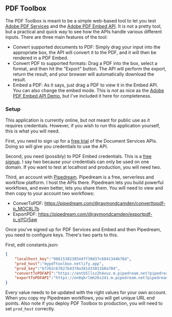 ## PDF Toolbox

The PDF Toolbox is meant to be a simple web-based tool to let you test [Adobe PDF Services](https://www.adobe.io/apis/documentcloud/dcsdk/pdf-services.html) and the [Adobe PDF Embed API](https://www.adobe.io/apis/documentcloud/dcsdk/pdf-embed.html). It is not a pretty tool, but a practical and quick way to see how the APIs handle various different inputs. There are three main features of the tool:

* Convert supported documents to PDF: Simply drag your input into the appropriate box, the API will convert it to the PDF, and it will then be rendered in a PDF Embed.
* Convert PDF to supported formats: Drag a PDF into the box, select a format, and then hit the "Export" button. The API will perform the export, return the result, and your browser will automatically download the result.
* Embed a PDF: As it says, just drag a PDF to view it in the Embed API. You can also change the embed mode. This is *not* as nice as the [Adobe PDF Embed API Demo](https://documentcloud.adobe.com/view-sdk-demo/index.html#/view/FULL_WINDOW/Bodea%20Brochure.pdf), but I've included it here for completeness.


### Setup 

This application is currently online, but not meant for public use as it requires credentials. However, if you wish to run this application yourself, this is what you will need.

First, you need to sign up for a [free trial](https://www.adobe.io/apis/documentcloud/dcsdk/gettingstarted.html?ref=getStartedWithServicesSDK) of the Document Services APIs. Doing so will give you credentials to use the API.

Second, you need (possibly) to PDF Embed credentials. This is a [free signup](https://www.adobe.io/apis/documentcloud/dcsdk/gettingstarted.html). I say two because your credentials can only be used on one domain. If you want to test at localhost and production, you will need two.

Third, an account with [Pipedream](https://pipedream.com/). Pipedream is a free, serverless and workflow platform. I host the APIs there. Pipedream lets you build powerful workflows, and even better, lets you share them. You will need to view and then copy to your account two workflows:

* ConverToPDF: https://pipedream.com/@raymondcamden/converttopdf-p_MOC8L7b
* ExportPDF: https://pipedream.com/@raymondcamden/exportpdf-p_gYCr5aw

Once you've signed up for PDF Services and Embed and then Pipedream, you need to configure keys. There's two parts to this.

First, edit constants.json:

```json
{
	"localhost_key":"9861538238544ff39d37c6841344b78d",
	"prod_host":"mypdftoolbox.netlify.app",
	"prod_key":"b7262c67827b4378a381d33011b8a704",
	"convertToPDFAPI":"https://entb5llsz2h4xuz.m.pipedream.net?pipedream_upload_body=1",
	"exportToPDFAPI":"https://en8qkrlmh26s241.m.pipedream.net?pipedream_upload_body=1"
}
```

Every value needs to be updated with the right values for your own account. When you copy my Pipedream workflows, you will get unique URL end points. Also note if you deploy PDF Toolbox to production, you will need to set `prod_host` correctly.

